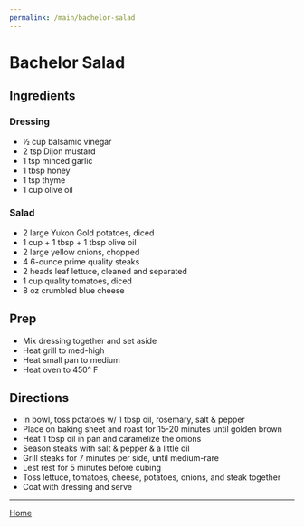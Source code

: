 ```yaml
---
permalink: /main/bachelor-salad
---
```

# Bachelor Salad

## Ingredients

### Dressing

- ½ cup balsamic vinegar
- 2 tsp Dijon mustard
- 1 tsp minced garlic
- 1 tbsp honey
- 1 tsp thyme
- 1 cup olive oil

### Salad

- 2 large Yukon Gold potatoes, diced
- 1 cup + 1 tbsp + 1 tbsp olive oil
- 2 large yellow onions, chopped
- 4 6-ounce prime quality steaks
- 2 heads leaf lettuce, cleaned and separated
- 1 cup quality tomatoes, diced
- 8 oz crumbled blue cheese

## Prep

- Mix dressing together and set aside
- Heat grill to med-high
- Heat small pan to medium
- Heat oven to 450° F

## Directions

- In bowl, toss potatoes w/ 1 tbsp oil, rosemary, salt & pepper
- Place on baking sheet and roast for 15-20 minutes until golden brown
- Heat 1 tbsp oil in pan and caramelize the onions
- Season steaks with salt & pepper & a little oil
- Grill steaks for 7 minutes per side, until medium-rare
- Lest rest for 5 minutes before cubing
- Toss lettuce, tomatoes, cheese, potatoes, onions, and steak together
- Coat with dressing and serve

---

[Home](https://thomasjbarrett82.github.io)
